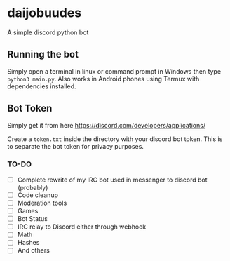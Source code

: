 # daijobuudes
A simple discord python bot


## Running the bot
Simply open a terminal in linux or command prompt in Windows then type `python3 main.py`.
Also works in Android phones using Termux with dependencies installed.


## Bot Token
Simply get it from here https://discord.com/developers/applications/

Create a `token.txt` inside the directory with your discord bot token.
This is to separate the bot token for privacy purposes.


### TO-DO
- [ ] Complete rewrite of my IRC bot used in messenger to discord bot (probably)
- [ ] Code cleanup
- [ ] Moderation tools
- [ ] Games
- [ ] Bot Status
- [ ] IRC relay to Discord either through webhook
- [ ] Math
- [ ] Hashes
- [ ] And others
